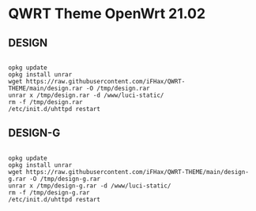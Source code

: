 # QWRT Theme OpenWrt 21.02

## DESIGN
<pre><code>
opkg update
opkg install unrar
wget https://raw.githubusercontent.com/iFHax/QWRT-THEME/main/design.rar -O /tmp/design.rar
unrar x /tmp/design.rar -d /www/luci-static/
rm -f /tmp/design.rar
/etc/init.d/uhttpd restart
</code></pre>

 ## DESIGN-G
<pre><code>
opkg update
opkg install unrar
wget https://raw.githubusercontent.com/iFHax/QWRT-THEME/main/design-g.rar -O /tmp/design-g.rar
unrar x /tmp/design-g.rar -d /www/luci-static/
rm -f /tmp/design-g.rar
/etc/init.d/uhttpd restart
</code></pre>


